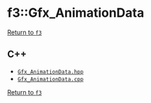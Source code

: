 # f3::Gfx_AnimationData

[Return to `f3`](/docs/f3.md)

## C++

- [`Gfx_AnimationData.hpp`](/c++/include/Gfx_AnimationData.hpp)
- [`Gfx_AnimationData.cpp`](/c++/source/Gfx_AnimationData.cpp)

[Return to `f3`](/docs/f3.md)